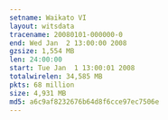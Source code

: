 ```yaml
---
setname: Waikato VI
layout: witsdata
tracename: 20080101-000000-0
end: Wed Jan  2 13:00:00 2008
gzsize: 1,554 MB
len: 24:00:00
start: Tue Jan  1 13:00:01 2008
totalwirelen: 34,585 MB
pkts: 68 million
size: 4,931 MB
md5: a6c9af8232676b64d8f6cce97ec7506e
---
```

